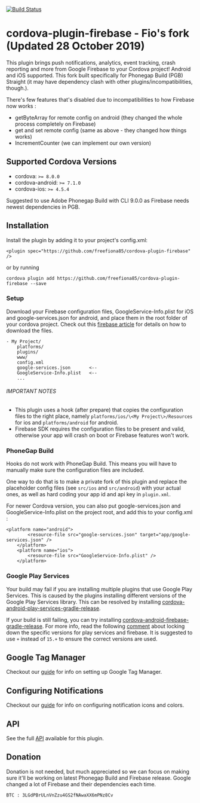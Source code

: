 [![Build Status](https://travis-ci.org/freefiona85/cordova-plugin-firebase.svg?branch=master)](https://travis-ci.org/freefiona85/cordova-plugin-firebase)

# cordova-plugin-firebase - Fio's fork (Updated 28 October 2019)
This plugin brings push notifications, analytics, event tracking, crash reporting and more from Google Firebase to your Cordova project!  Android and iOS supported. This fork built specifically for Phonegap Build (PGB) Straight (it may have dependency clash with other plugins/incompatibilities, though.).

There's few features that's disabled due to incompatibilities to how Firebase now works :
- getByteArray for remote config on android (they changed the whole process completely on Firebase)
- get and set remote config (same as above - they changed how things works)
- IncrementCounter (we can implement our own version)

## Supported Cordova Versions
- cordova: `>= 8.0.0`
- cordova-android: `>= 7.1.0`
- cordova-ios: `>= 4.5.4`

Suggested to use Adobe Phonegap Build with CLI 9.0.0 as Firebase needs newest dependencies in PGB.

## Installation
Install the plugin by adding it to your project's config.xml:
```
<plugin spec="https://github.com/freefiona85/cordova-plugin-firebase" />

```

or by running 
```
cordova plugin add https://github.com/freefiona85/cordova-plugin-firebase --save
```

### Setup
Download your Firebase configuration files, GoogleService-Info.plist for iOS and google-services.json for android, and place them in the root folder of your cordova project.  Check out this [firebase article](https://support.google.com/firebase/answer/7015592) for details on how to download the files.

```
- My Project/
    platforms/
    plugins/
    www/
    config.xml
    google-services.json       <--
    GoogleService-Info.plist   <--
    ...
```

###### IMPORTANT NOTES
- This plugin uses a hook (after prepare) that copies the configuration files to the right place, namely `platforms/ios/\<My Project\>/Resources` for ios and `platforms/android` for android.
- Firebase SDK requires the configuration files to be present and valid, otherwise your app will crash on boot or Firebase features won't work.

### PhoneGap Build
Hooks do not work with PhoneGap Build. This means you will have to manually make sure the configuration files are included. 

One way to do that is to make a private fork of this plugin and replace the placeholder config files (see `src/ios` and `src/android`) with your actual ones, as well as hard coding your app id and api key in `plugin.xml`.

For newer Cordova version, you can also put google-services.json and GoogleService-Info.plist on the project root, and add this to your config.xml  :

```
<platform name="android">
        <resource-file src="google-services.json" target="app/google-services.json" />
    </platform>
    <platform name="ios">
        <resource-file src="GoogleService-Info.plist" />
    </platform>
```

### Google Play Services
Your build may fail if you are installing multiple plugins that use Google Play Services.  This is caused by the plugins installing different versions of the Google Play Services library.  This can be resolved by installing [cordova-android-play-services-gradle-release](https://github.com/dpa99c/cordova-android-play-services-gradle-release).

If your build is still failing, you can try installing [cordova-android-firebase-gradle-release](https://github.com/dpa99c/cordova-android-firebase-gradle-release).  For more info, read the following [comment](https://github.com/dpa99c/cordova-plugin-request-location-accuracy/issues/50#issuecomment-390025013) about locking down the specific versions for play services and firebase. It is suggested to use `+` instead of `15.+` to ensure the correct versions are used.

## Google Tag Manager

Checkout our [guide](docs/GOOGLE_TAG_MANAGER.md) for info on setting up Google Tag Manager.

## Configuring Notifications

Checkout our [guide](docs/NOTIFICATIONS.md) for info on configuring notification icons and colors.

## API

See the full [API](docs/API.md) available for this plugin.

## Donation

Donation is not needed, but much appreciated so we can focus on making sure it'll be working on latest Phonegap Build and Firebase release. Google changed a lot of Firebase and their dependencies each time.
```
BTC : 3LGdPBrULnVnZzu4GS2fNAwaXX6mPNz8Cv
```
